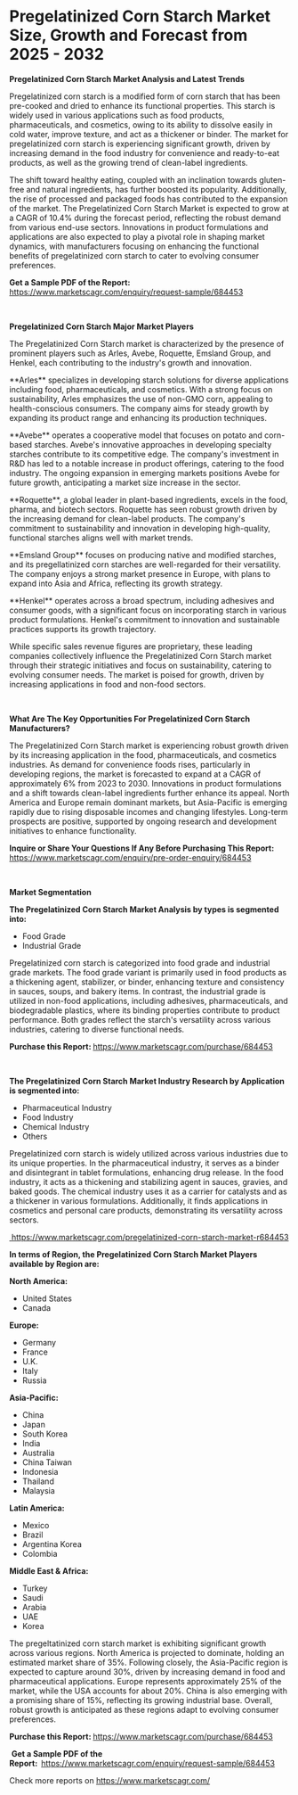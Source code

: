<p><h1>Pregelatinized Corn Starch Market Size, Growth and Forecast from 2025 - 2032</h1></p><p><strong>Pregelatinized Corn Starch Market Analysis and Latest Trends</strong></p>
<p><p>Pregelatinized corn starch is a modified form of corn starch that has been pre-cooked and dried to enhance its functional properties. This starch is widely used in various applications such as food products, pharmaceuticals, and cosmetics, owing to its ability to dissolve easily in cold water, improve texture, and act as a thickener or binder. The market for pregelatinized corn starch is experiencing significant growth, driven by increasing demand in the food industry for convenience and ready-to-eat products, as well as the growing trend of clean-label ingredients. </p><p>The shift toward healthy eating, coupled with an inclination towards gluten-free and natural ingredients, has further boosted its popularity. Additionally, the rise of processed and packaged foods has contributed to the expansion of the market. The Pregelatinized Corn Starch Market is expected to grow at a CAGR of 10.4% during the forecast period, reflecting the robust demand from various end-use sectors. Innovations in product formulations and applications are also expected to play a pivotal role in shaping market dynamics, with manufacturers focusing on enhancing the functional benefits of pregelatinized corn starch to cater to evolving consumer preferences.</p></p>
<p><strong>Get a Sample PDF of the Report:&nbsp;</strong> <a href="https://www.marketscagr.com/enquiry/request-sample/684453?utm_campaign=3039&utm_medium=2&utm_source=Github&utm_content=ia&utm_term=02042025&utm_id=pregelatinized-corn-starch">https://www.marketscagr.com/enquiry/request-sample/684453</a></p>
<p>&nbsp;</p>
<p><strong>Pregelatinized Corn Starch Major Market Players</strong></p>
<p><p>The Pregelatinized Corn Starch market is characterized by the presence of prominent players such as Arles, Avebe, Roquette, Emsland Group, and Henkel, each contributing to the industry's growth and innovation.</p><p>**Arles** specializes in developing starch solutions for diverse applications including food, pharmaceuticals, and cosmetics. With a strong focus on sustainability, Arles emphasizes the use of non-GMO corn, appealing to health-conscious consumers. The company aims for steady growth by expanding its product range and enhancing its production techniques.</p><p>**Avebe** operates a cooperative model that focuses on potato and corn-based starches. Avebe's innovative approaches in developing specialty starches contribute to its competitive edge. The company's investment in R&D has led to a notable increase in product offerings, catering to the food industry. The ongoing expansion in emerging markets positions Avebe for future growth, anticipating a market size increase in the sector.</p><p>**Roquette**, a global leader in plant-based ingredients, excels in the food, pharma, and biotech sectors. Roquette has seen robust growth driven by the increasing demand for clean-label products. The company's commitment to sustainability and innovation in developing high-quality, functional starches aligns well with market trends.</p><p>**Emsland Group** focuses on producing native and modified starches, and its pregellatinized corn starches are well-regarded for their versatility. The company enjoys a strong market presence in Europe, with plans to expand into Asia and Africa, reflecting its growth strategy.</p><p>**Henkel** operates across a broad spectrum, including adhesives and consumer goods, with a significant focus on incorporating starch in various product formulations. Henkel's commitment to innovation and sustainable practices supports its growth trajectory.</p><p>While specific sales revenue figures are proprietary, these leading companies collectively influence the Pregelatinized Corn Starch market through their strategic initiatives and focus on sustainability, catering to evolving consumer needs. The market is poised for growth, driven by increasing applications in food and non-food sectors.</p></p>
<p>&nbsp;</p>
<p><strong>What Are The Key Opportunities For Pregelatinized Corn Starch Manufacturers?</strong></p>
<p><p>The Pregelatinized Corn Starch market is experiencing robust growth driven by its increasing application in the food, pharmaceuticals, and cosmetics industries. As demand for convenience foods rises, particularly in developing regions, the market is forecasted to expand at a CAGR of approximately 6% from 2023 to 2030. Innovations in product formulations and a shift towards clean-label ingredients further enhance its appeal. North America and Europe remain dominant markets, but Asia-Pacific is emerging rapidly due to rising disposable incomes and changing lifestyles. Long-term prospects are positive, supported by ongoing research and development initiatives to enhance functionality.</p></p>
<p><strong>Inquire or Share Your Questions If Any Before Purchasing This Report:</strong> <a href="https://www.marketscagr.com/enquiry/pre-order-enquiry/684453?utm_campaign=3039&utm_medium=2&utm_source=Github&utm_content=ia&utm_term=02042025&utm_id=pregelatinized-corn-starch">https://www.marketscagr.com/enquiry/pre-order-enquiry/684453</a></p>
<p>&nbsp;</p>
<p><strong>Market Segmentation</strong></p>
<p><strong>The Pregelatinized Corn Starch Market Analysis by types is segmented into:</strong></p>
<p><ul><li>Food Grade</li><li>Industrial Grade</li></ul></p>
<p><p>Pregelatinized corn starch is categorized into food grade and industrial grade markets. The food grade variant is primarily used in food products as a thickening agent, stabilizer, or binder, enhancing texture and consistency in sauces, soups, and bakery items. In contrast, the industrial grade is utilized in non-food applications, including adhesives, pharmaceuticals, and biodegradable plastics, where its binding properties contribute to product performance. Both grades reflect the starch's versatility across various industries, catering to diverse functional needs.</p></p>
<p><strong>Purchase this Report:&nbsp;</strong><a href="https://www.marketscagr.com/purchase/684453?utm_campaign=3039&utm_medium=2&utm_source=Github&utm_content=ia&utm_term=02042025&utm_id=pregelatinized-corn-starch">https://www.marketscagr.com/purchase/684453</a></p>
<p>&nbsp;</p>
<p><strong>The Pregelatinized Corn Starch Market Industry Research by Application is segmented into:</strong></p>
<p><ul><li>Pharmaceutical Industry</li><li>Food Industry</li><li>Chemical Industry</li><li>Others</li></ul></p>
<p><p>Pregelatinized corn starch is widely utilized across various industries due to its unique properties. In the pharmaceutical industry, it serves as a binder and disintegrant in tablet formulations, enhancing drug release. In the food industry, it acts as a thickening and stabilizing agent in sauces, gravies, and baked goods. The chemical industry uses it as a carrier for catalysts and as a thickener in various formulations. Additionally, it finds applications in cosmetics and personal care products, demonstrating its versatility across sectors.</p></p>
<p><a href="https://www.marketscagr.com/pregelatinized-corn-starch-market-r684453?utm_campaign=3039&utm_medium=2&utm_source=Github&utm_content=ia&utm_term=02042025&utm_id=pregelatinized-corn-starch">&nbsp;https://www.marketscagr.com/pregelatinized-corn-starch-market-r684453</a></p>
<p><strong>In terms of Region, the Pregelatinized Corn Starch Market Players available by Region are:</strong></p>
<p>
    <p> <strong> North America: </strong>
        <ul>
            <li>United States</li>
            <li>Canada</li>
        </ul>
        </p> 
    <p> <strong> Europe: </strong>
        <ul>
            <li>Germany</li>
            <li>France</li>
            <li>U.K.</li>
            <li>Italy</li>
            <li>Russia</li>
        </ul>
        </p> 
    <p> <strong> Asia-Pacific: </strong>
        <ul>
            <li>China</li>
            <li>Japan</li>
            <li>South Korea</li>
            <li>India</li>
            <li>Australia</li>
            <li>China Taiwan</li>
            <li>Indonesia</li>
            <li>Thailand</li>
            <li>Malaysia</li>
        </ul>
        </p> 
    <p> <strong> Latin America: </strong>
        <ul>
            <li>Mexico</li>
            <li>Brazil</li>
            <li>Argentina Korea</li>
            <li>Colombia</li>
        </ul>
        </p> 
    <p> <strong> Middle East & Africa: </strong>
        <ul>
            <li>Turkey</li>
            <li>Saudi</li>
            <li>Arabia</li>
            <li>UAE</li>
            <li>Korea</li>
        </ul>
    </p>
    </p>
<p><p>The pregeltatinized corn starch market is exhibiting significant growth across various regions. North America is projected to dominate, holding an estimated market share of 35%. Following closely, the Asia-Pacific region is expected to capture around 30%, driven by increasing demand in food and pharmaceutical applications. Europe represents approximately 25% of the market, while the USA accounts for about 20%. China is also emerging with a promising share of 15%, reflecting its growing industrial base. Overall, robust growth is anticipated as these regions adapt to evolving consumer preferences.</p></p>
<p><strong>Purchase this Report: </strong><a href="https://www.marketscagr.com/purchase/684453?utm_campaign=3039&utm_medium=2&utm_source=Github&utm_content=ia&utm_term=02042025&utm_id=pregelatinized-corn-starch">https://www.marketscagr.com/purchase/684453</a></p>
<p>&nbsp;<strong>Get a Sample PDF of the Report:&nbsp;&nbsp;</strong><a href="https://www.marketscagr.com/enquiry/request-sample/684453?utm_campaign=3039&utm_medium=2&utm_source=Github&utm_content=ia&utm_term=02042025&utm_id=pregelatinized-corn-starch">https://www.marketscagr.com/enquiry/request-sample/684453</a></p>
<p><strong></strong></p>
<p>Check more reports on <a href="https://www.marketscagr.com/?utm_campaign=3039&utm_medium=2&utm_source=Github&utm_content=ia&utm_term=02042025&utm_id=pregelatinized-corn-starch">https://www.marketscagr.com/</a></p>